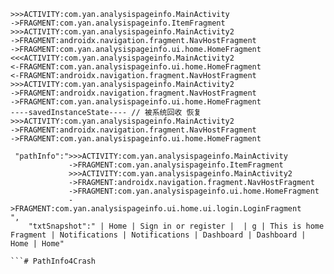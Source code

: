 

    >>>ACTIVITY:com.yan.analysispageinfo.MainActivity
    ->FRAGMENT:com.yan.analysispageinfo.ItemFragment
    >>>ACTIVITY:com.yan.analysispageinfo.MainActivity2
    ->FRAGMENT:androidx.navigation.fragment.NavHostFragment
    ->FRAGMENT:com.yan.analysispageinfo.ui.home.HomeFragment
    <<<ACTIVITY:com.yan.analysispageinfo.MainActivity2
    <-FRAGMENT:com.yan.analysispageinfo.ui.home.HomeFragment
    <-FRAGMENT:androidx.navigation.fragment.NavHostFragment
    >>>ACTIVITY:com.yan.analysispageinfo.MainActivity2
    ->FRAGMENT:androidx.navigation.fragment.NavHostFragment
    ->FRAGMENT:com.yan.analysispageinfo.ui.home.HomeFragment
    ----savedInstanceState---- // 被系统回收 恢复
    >>>ACTIVITY:com.yan.analysispageinfo.MainActivity2
    ->FRAGMENT:androidx.navigation.fragment.NavHostFragment
    ->FRAGMENT:com.yan.analysispageinfo.ui.home.HomeFragment
    
    
```
 "pathInfo":">>>ACTIVITY:com.yan.analysispageinfo.MainActivity
             ->FRAGMENT:com.yan.analysispageinfo.ItemFragment
             >>>ACTIVITY:com.yan.analysispageinfo.MainActivity2
             ->FRAGMENT:androidx.navigation.fragment.NavHostFragment
             ->FRAGMENT:com.yan.analysispageinfo.ui.home.HomeFragment
             ->FRAGMENT:com.yan.analysispageinfo.ui.home.ui.login.LoginFragment
",
    "txtSnapshot":" | Home | Sign in or register |  | g | This is home Fragment | Notifications | Notifications | Dashboard | Dashboard | Home | Home"

```# PathInfo4Crash
